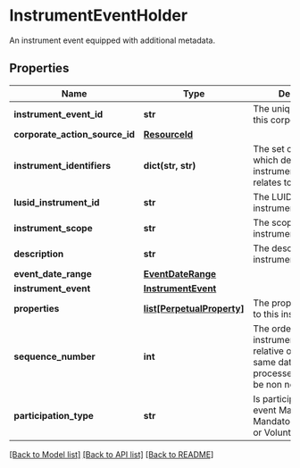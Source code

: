 # InstrumentEventHolder

An instrument event equipped with additional metadata.

## Properties
Name | Type | Description | Notes
------------ | ------------- | ------------- | -------------
**instrument_event_id** | **str** | The unique identifier of this corporate action. | 
**corporate_action_source_id** | [**ResourceId**](ResourceId.md) |  | [optional] 
**instrument_identifiers** | **dict(str, str)** | The set of identifiers which determine the instrument this event relates to. | 
**lusid_instrument_id** | **str** | The LUID for the instrument. | 
**instrument_scope** | **str** | The scope of the instrument. | 
**description** | **str** | The description of the instrument event. | 
**event_date_range** | [**EventDateRange**](EventDateRange.md) |  | 
**instrument_event** | [**InstrumentEvent**](InstrumentEvent.md) |  | 
**properties** | [**list[PerpetualProperty]**](PerpetualProperty.md) | The properties attached to this instrument event. | [optional] 
**sequence_number** | **int** | The order of the instrument event relative others on the same date (0 being processed first). Must be non negative. | [optional] 
**participation_type** | **str** | Is participation in this event Mandatory, MandatoryWithChoices, or Voluntary. | [optional] [default to 'Mandatory']

[[Back to Model list]](../README.md#documentation-for-models) [[Back to API list]](../README.md#documentation-for-api-endpoints) [[Back to README]](../README.md)


